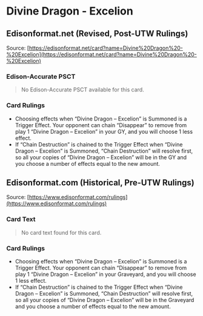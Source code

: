 # Divine Dragon - Excelion

## Edisonformat.net (Revised, Post-UTW Rulings)

Source: [https://edisonformat.net/card?name=Divine%20Dragon%20-%20Excelion](https://edisonformat.net/card?name=Divine%20Dragon%20-%20Excelion)

### Edison-Accurate PSCT

> No Edison-Accurate PSCT available for this card.

### Card Rulings

*   Choosing effects when “Divine Dragon – Excelion” is Summoned is a Trigger Effect. Your opponent can chain “Disappear” to remove from play 1 “Divine Dragon – Excelion” in your GY, and you will choose 1 less effect.
*   If “Chain Destruction” is chained to the Trigger Effect when “Divine Dragon – Excelion” is Summoned, “Chain Destruction” will resolve first, so all your copies of “Divine Dragon – Excelion” will be in the GY and you choose a number of effects equal to the new amount.


## Edisonformat.com (Historical, Pre-UTW Rulings)

Source: [https://www.edisonformat.com/rulings](https://www.edisonformat.com/rulings)

### Card Text

> No card text found for this card.

### Card Rulings

*   Choosing effects when “Divine Dragon – Excelion” is Summoned is a Trigger Effect. Your opponent can chain “Disappear” to remove from play 1 “Divine Dragon – Excelion” in your Graveyard, and you will choose 1 less effect.
*   If “Chain Destruction” is chained to the Trigger Effect when “Divine Dragon – Excelion” is Summoned, “Chain Destruction” will resolve first, so all your copies of “Divine Dragon – Excelion” will be in the Graveyard and you choose a number of effects equal to the new amount.


